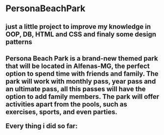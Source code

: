 # PersonaBeachPark
<h2>just a little project to improve my knowledge in OOP, DB, HTML and CSS and finaly some design patterns<h2>

Persona Beach Park is a brand-new themed park that will be located in Alfenas-MG, the perfect option to spend time with friends and family. The park will work with monthly pass, year pass and an ultimate pass, all this passes will have the option to add family members. The park will offer activities apart from the pools, such as exercises, sports, and even parties.  

Every thing i did so far:
